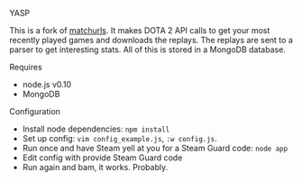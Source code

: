 YASP

This is a fork of [matchurls](https://rjackson.me/tools/matchurls). It makes DOTA 2 API calls
to get your most recently played games and downloads the replays. The replays are sent to a parser
to get interesting stats. All of this is stored in a MongoDB database.

Requires

* node.js v0.10
* MongoDB

Configuration

* Install node dependencies: `npm install`
* Set up config: `vim config_example.js`, `:w config.js`.
* Run once and have Steam yell at you for a Steam Guard code: `node app`
* Edit config with provide Steam Guard code
* Run again and bam, it works. Probably.